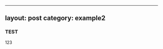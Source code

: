 <!--
 * @Author: Rem
 * @Date: 2024-04-07 17:58:55
 * @LastEditors: Rem
 * @LastEditTime: 2024-04-12 10:40:21
 * @FilePath: /xgenya.github.io/_posts/2024-03-26-test1.md
 * @FileDescription: 
 * @Description: 
 * Do one thing at a time, and do well.
 * Copyright (c) 2024 by CQLH, All Rights Reserved. 
-->
---
layout: post
category: example2
---

### TEST

123
